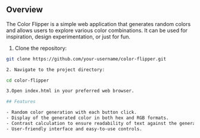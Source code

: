 ## Overview

The Color Flipper is a simple web application that generates random colors and allows users to explore various color combinations. It can be used for inspiration, design experimentation, or just for fun.


1. Clone the repository:

```bash
git clone https://github.com/your-username/color-flipper.git

2. Navigate to the project directory:

cd color-flipper

3.Open index.html in your preferred web browser.

## Features

- Random color generation with each button click.
- Display of the generated color in both hex and RGB formats.
- Contrast calculation to ensure readability of text against the generated color.
- User-friendly interface and easy-to-use controls.
